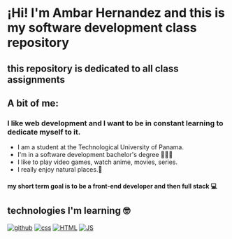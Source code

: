 # ¡Hi! I'm Ambar Hernandez and this is my software development class repository 

## this repository is dedicated to all class assignments

## A bit of me:
### I like web development and I want to be in constant learning to dedicate myself to it.
- I am a student at the Technological University of Panama.
- I'm in a software development bachelor's degree  👩🏻‍💻
- I like to play video games, watch anime, movies, series. 
- I really enjoy natural places.🌄

#### my short term goal is to be a front-end developer and then full stack 💻

## technologies I'm learning 🤓
[![github](https://user-images.githubusercontent.com/104814319/206405481-8c5be62a-e2c1-4f8a-ab30-15f2b468a8bb.png "github")](http://https://user-images.githubusercontent.com/104814319/206405481-8c5be62a-e2c1-4f8a-ab30-15f2b468a8bb.png "github")  [![css](https://user-images.githubusercontent.com/104814319/206405476-90502610-2828-4a73-9e4b-c41d116749cc.png "css")](http://https://user-images.githubusercontent.com/104814319/206405476-90502610-2828-4a73-9e4b-c41d116749cc.png "css")  [![HTML](https://user-images.githubusercontent.com/104814319/206405461-b47ad80e-0fe5-4c05-ac29-8840d935a274.png "HTML")](http://https://user-images.githubusercontent.com/104814319/206405461-b47ad80e-0fe5-4c05-ac29-8840d935a274.png "HTML")  [![JS](https://user-images.githubusercontent.com/104814319/206405426-1394a156-af88-4aa1-9591-2e022768ab82.png "JS")](http://https://user-images.githubusercontent.com/104814319/206405426-1394a156-af88-4aa1-9591-2e022768ab82.png "JS")

